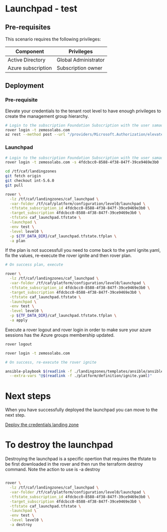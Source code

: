 # Launchpad - test

## Pre-requisites

This scenario requires the following privileges:

| Component          | Privileges           |
|--------------------|----------------------|
| Active Directory   | Global Administrator |
| Azure subscription | Subscription owner   |

## Deployment

### Pre-requisite

Elevate your credentials to the tenant root level to have enough privileges to create the management group hierarchy.

```bash
# Login to the subscription Foundation Subscription with the user samad.khan@zemosolabs.com
rover login -t zemosolabs.com
az rest --method post --url "/providers/Microsoft.Authorization/elevateAccess?api-version=2016-07-01"

```

### Launchpad

```bash
# Login to the subscription Foundation Subscription with the user samad.khan@zemosolabs.com
rover login -t zemosolabs.com -s 4fdcbcc0-8588-4f38-847f-39ce9469e3b0

cd /tf/caf/landingzones
git fetch origin
git checkout int-5.6.0
git pull

rover \
  -lz /tf/caf/landingzones/caf_launchpad \
  -var-folder /tf/caf/platform/configuration/level0/launchpad \
  -tfstate_subscription_id 4fdcbcc0-8588-4f38-847f-39ce9469e3b0 \
  -target_subscription 4fdcbcc0-8588-4f38-847f-39ce9469e3b0 \
  -tfstate caf_launchpad.tfstate \
  -launchpad \
  -env test \
  -level level0 \
  -p ${TF_DATA_DIR}/caf_launchpad.tfstate.tfplan \
  -a plan

```

If the plan is not successfull you need to come back to the yaml ignite.yaml, fix the values, re-execute the rover ignite and then rover plan.


```bash 
# On success plan, execute

rover \
  -lz /tf/caf/landingzones/caf_launchpad \
  -var-folder /tf/caf/platform/configuration/level0/launchpad \
  -tfstate_subscription_id 4fdcbcc0-8588-4f38-847f-39ce9469e3b0 \
  -target_subscription 4fdcbcc0-8588-4f38-847f-39ce9469e3b0 \
  -tfstate caf_launchpad.tfstate \
  -launchpad \
  -env test \
  -level level0 \
  -p ${TF_DATA_DIR}/caf_launchpad.tfstate.tfplan \
  -a apply

```

Execute a rover logout and rover login in order to make sure your azure sessions has the Azure groups membership updated.

```bash
rover logout

rover login -t zemosolabs.com

# On success, re-execute the rover ignite

ansible-playbook $(readlink -f ./landingzones/templates/ansible/ansible.yaml) \
  --extra-vars "@$(readlink -f ./platform/definition/ignite.yaml)"

```

# Next steps

When you have successfully deployed the launchpad you can  move to the next step.

 [Deploy the credentials landing zone](../credentials/readme.md)


# To destroy the launchpad

Destroying the launchpad is a specific opertion that requires the tfstate to be first downloaded in the rover and then run the terraform destroy command. Note the action to use is -a destroy

```bash

rover \
  -lz /tf/caf/landingzones/caf_launchpad \
  -var-folder /tf/caf/platform/configuration/level0/launchpad \
  -tfstate_subscription_id 4fdcbcc0-8588-4f38-847f-39ce9469e3b0 \
  -target_subscription 4fdcbcc0-8588-4f38-847f-39ce9469e3b0 \
  -tfstate caf_launchpad.tfstate \
  -launchpad \
  -env test \
  -level level0 \
  -a destroy

```